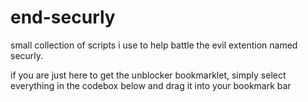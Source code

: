 # end-securly

small collection of scripts i use to help battle the evil extention named securly.

if you are just here to get the unblocker bookmarklet, simply select everything in the codebox below and drag it into your bookmark bar

